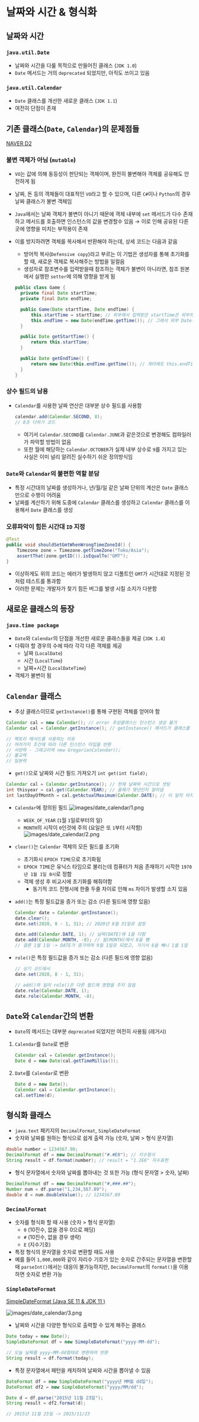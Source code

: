 # 날짜와 시간 & 형식화

## 날짜와 시간

### `java.util.Date`

- 날짜와 시간을 다룰 목적으로 만들어진 클래스 (`JDK 1.0`)
- `Date` 메서드는 거의 `deprecated` 되었지만, 아직도 쓰이고 있음

### `java.util.Calendar`

- `Date` 클래스를 개선한 새로운 클래스 (`JDK 1.1`)
- 여전히 단점이 존재

## 기존 클래스(`Date`, `Calendar`)의 문제점들

[NAVER D2](https://d2.naver.com/helloworld/645609#note16)

### 불변 객체가 아님 (`mutable`)

- `VO`는 값에 의해 동등성이 판단되는 객체이며, 완전히 불변해야 객체를 공유해도 안전하게 됨
- 날짜, 돈 등의 객체들이 대표적인 `VO`라고 할 수 있으며, 다른 `C#`이나 `Python`의 경우 날짜 클래스가 불변 객체임
- `Java`에서는 날짜 객체가 불변이 아니기 때문에 객체 내부에 `set` 메서드가 다수 존재하고 메서드를 호출하면 인스턴스의 값을 변경할수 있음 → 이로 인해 공유된 다른 곳에 영향을 미치는 부작용이 존재
- 이를 방지하려면 객체를 복사해서 반환해야 하는데, 상세 코드는 다음과 같음

  - 방어적 복사(`Defensive copy`)라고 부르는 이 기법은 생성자를 통해 초기화를 할 때, 새로운 객체로 복사해주는 방법을 일컬음
  - 생성자로 참조변수를 입력받을때 참조하는 객체가 불변이 아니라면, 참조 원본에서 실행한 `setter`에 의해 영향을 받게 됨

  ```java
  public class Game {
  	private final Date startTime;
  	private final Date endTime;

  	public Game(Date startTime, Date endTime) {
  		this.startTime = startTime; // 외부에서 입력받은 startTime은 외부의 setter에 영향을 받음 (왜? Date가 불변이 아니니까)
  		this.endTime = new Date(endTime.getTime()); // 그래서 외부 Date객체의 getTime을 이용해 새로운 객체를 생성해서 저장함
  	}

  	public Date getStartTime() {
  		return this.startTime;
  	}

  	public Date getEndTime() {
  		return new Date(this.endTime.getTime()); // 게터에도 this.endTime과의 연결을 끊기 위해 새로운 객체를 생성해서 리턴하는것이 바람직함
  	}
  }
  ```

### 상수 필드의 남용

- `Calendar`를 사용한 날짜 연산은 대부분 상수 필드를 사용함
  ```java
  calendar.add(Calendar.SECOND, 8);
  // 8초 더하기 코드
  ```
  - 여기서 `Calendar.SECOND`를 `Calendar.JUNE`과 같은것으로 변경해도 컴파일러가 파악할 방법이 없음
  - 또한 월에 해당하는 `Calendar.OCTOBER`가 실제 내부 상수로 `9`를 가지고 있는 사실은 이미 널리 알려진 실수하기 쉬운 정의방식임

### `Date`와 `Calendar`의 불편한 역할 분담

- 특정 시간대의 날짜를 생성하거나, 년/월/일 같은 날짜 단위의 계산은 `Date` 클래스만으로 수행이 어려움
- 날짜를 계산하기 위해 도중에 `Calendar` 클래스를 생성하고 `Calendar` 클래스를 이용해서 `Date` 클래스를 생성

### 오류파악이 힘든 시간대 `ID` 지정

```java
@Test
public void shouldSetGmtWhenWrongTimeZoneId() {
	Timezone zone = Timezone.getTimeZone("Toko/Asia");
	assertThat(zone.getID()).isEqualTo("GMT");
}
```

- 이상하게도 위의 코드는 에러가 발생하지 않고 디폴트인 `GMT`가 시간대로 지정된 것처럼 테스트를 통과함
- 이러한 문제는 개발자가 찾기 힘든 버그를 발생 시킬 소지가 다분함

## 새로운 클래스의 등장

### `java.time package`

- `Date`와 `Calendar`의 단점을 개선한 새로운 클래스들을 제공 (`JDK 1.8`)
- 다뤄야 할 경우의 수에 따라 각각 다른 객체를 제공
  - 날짜 (`LocalDate`)
  - 시간 (`LocalTime`)
  - 날짜+시간 (`LocalDateTime`)
- 객체가 불변이 됨

## `Calendar` 클래스

- 추상 클래스이므로 `getInstance()`를 통해 구현된 객체를 얻어야 함

```java
Calendar cal = new Calendar(); // error 추상클래스는 인스턴스 생성 불가
Calendar cal = Calendar.getInstance(); // getInstance() 메서드가 클래스를 대신 생성해서 반환

// 팩토리 메서드를 사용하는 이유
// 여러가지 조건에 따라 다른 인스턴스 타입을 반환
// 서양력 - 그레고리력 new GregorianCalendar();
// 불교력
// 일본력
```

- `get()`으로 날짜와 시간 필드 가져오기 `int get(int field);`

```java
Calendar cal = Calendar.getInstance(); // 현재 날짜와 시간으로 셋팅
int thisyear = cal.get(Calendar.YEAR); // 올해가 몇년인지 알아냄
int lastDayOfMonth = cal.getActualMaximum(Calendar.DATE); // 이 달의 마지막 날
```

- `Calendar`에 정의된 필드
  ![images/date_calendar/1.png](images/date_calendar/1.png)
  - `WEEK_OF_YEAR` (`1`월 `1`일로부터의 일)
  - `MONTH`의 시작이 `0`인것에 주의 (요일은 또 `1`부터 시작함)
    ![images/date_calendar/2.png](images/date_calendar/2.png)
- `clear()`는 `Calendar` 객체의 모든 필드를 초기화
  - 초기화시 `EPOCH TIME`으로 초기화됨
  - `EPOCH TIME`은 유닉스 타임으로 불리는데 컴퓨터가 처음 존재하기 시작한 `1970년 1월 1일 0시`로 정함
  - 객체 생성 후 비교시에 초기화를 해줘야함
    - 동기적 코드 진행시에 한줄 두줄 차이로 인해 `ms` 차이가 발생할 소지 있음
- `add()`는 특정 필드값을 증가 또는 감소 (다른 필드에 영향 있음)

  ```java
  Calendar date = Calendar.getInstance();
  date.clear();
  date.set(2020, 8 - 1, 31); // 2020년 8월 31일로 설정

  date.add(Calendar.DATE, 1); // 날짜(DATE)에 1을 더함
  date.add(Calendar.MONTH, -8); // 월(MONTH)에서 8을 뺌
  // 결론 1월 1일 -> DATE가 증가하며 9월 1일로 되었고, 거기서 8을 빼니 1월 1일
  ```

- `role()`은 특정 필드값을 증가 또는 감소 (다른 필드에 영향 없음)

  ```java
  // 상기 코드에서
  date.set(2020, 8 - 1, 31);

  // add()와 달리 role()은 다른 필드에 영향을 주지 않음
  date.role(Calendar.DATE, 1);
  date.role(Calendar.MONTH, -8);
  ```

## `Date`와 `Calendar`간의 변환

- `Date`의 메서드는 대부분 `deprecated` 되었지만 여전히 사용됨 (레거시)

1. `Calendar`를 `Date`로 변환

   ```java
   Calendar cal = Calendar.getInstance();
   Date d = new Date(cal.getTimeMillis());
   ```

2. `Date`를 `Calendar`로 변환

   ```java
   Date d = new Date();
   Calendar cal = Calendar.getInstance();
   cal.setTime(d);
   ```

## 형식화 클래스

- `java.text` 패키지의 `DecimalFormat`, `SimpleDateFormat`
- 숫자와 날짜를 원하는 형식으로 쉽게 출력 가능 (숫자, 날짜 > 형식 문자열)

```java
double number = 1234567.90;
DecimalFormat df = new DecimalFormat("#.#E0"); // 지수형식
String result = df.format(number); // result = "1.2E6" 지수표현
```

- 형식 문자열에서 숫자와 날짜를 뽑아내는 것 또한 가능 (형식 문자열 > 숫자, 날짜)

```java
DecimalFormat df = new DecimalFormat("#,###.##");
Number num = df.parse("1,234,567.89");
double d = num.doubleValue(); // 1234567.89
```

### `DecimalFormat`

- 숫자를 형식화 할 때 사용 (숫자 > 형식 문자열)
  - `0` (10진수, 없을 경우 0으로 패딩)
  - `#` (10진수, 없을 경우 생략)
  - `E` (지수기호)
- 특정 형식의 문자열을 숫자로 변환할 때도 사용
- 예를 들어 `1,000,000`와 같이 자리수 기호가 있는 숫자로 간주되는 문자열을 변환할때 `parseInt()`에서는 대응이 불가능하지만, `DecimalFormat`의 `format()`을 이용하면 숫자로 변환 가능

### `SimpleDateFormat`

[SimpleDateFormat (Java SE 11 & JDK 11 )](https://docs.oracle.com/en/java/javase/11/docs/api/java.base/java/text/SimpleDateFormat.html)

![images/date_calendar/3.png](images/date_calendar/3.png)

- 날짜와 시간을 다양한 형식으로 출력할 수 있게 해주는 클래스

```java
Date today = new Date();
SimpleDateFormat df = new SimepleDateFormat("yyyy-MM-dd");

// 오늘 날짜를 yyyy-MM-dd형태로 변환하여 반환
String result = df.format(today);
```

- 특정 문자열에서 패턴을 캐치하여 날짜와 시간을 뽑아낼 수 있음

```java
DateFormat df = new SimpleDateFormat("yyyy년 MM월 dd일");
DateFormat df2 = new SimpleDateFormat("yyyy/MM/dd");

Date d = df.parse("2015년 11월 23일");
String result = df2.format(d);

// 2015년 11월 23일 -> 2015/11/23
```
